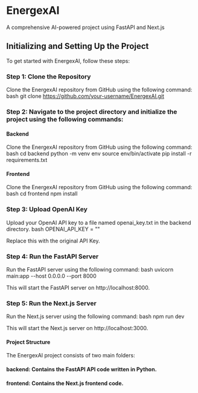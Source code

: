 # EnergexAI
A comprehensive AI-powered project using FastAPI and Next.js

## Initializing and Setting Up the Project

To get started with EnergexAI, follow these steps:

### Step 1: Clone the Repository

Clone the EnergexAI repository from GitHub using the following command:
bash
git clone https://github.com/your-username/EnergexAI.git

### Step 2: Navigate to the project directory and initialize the project using the following commands:

#### Backend
Clone the EnergexAI repository from GitHub using the following command:
bash
cd backend
python -m venv env
source env/bin/activate
pip install -r requirements.txt


#### Frontend
Clone the EnergexAI repository from GitHub using the following command:
bash
cd frontend
npm install


### Step 3: Upload OpenAI Key
Upload your OpenAI API key to a file named openai_key.txt in the backend directory.
bash
OPENAI_API_KEY = ""

Replace this with the original API Key.

### Step 4: Run the FastAPI Server
Run the FastAPI server using the following command:
bash
uvicorn main:app --host 0.0.0.0 --port 8000

This will start the FastAPI server on http://localhost:8000.

### Step 5: Run the Next.js Server
Run the Next.js server using the following command:
bash
npm run dev

This will start the Next.js server on http://localhost:3000.


#### Project Structure
The EnergexAI project consists of two main folders:

#### backend: Contains the FastAPI API code written in Python.
#### frontend: Contains the Next.js frontend code.